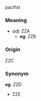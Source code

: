 pacifist
### Meaning
+ _adj_: ZZA
    + __eg__: ZZB

### Origin

ZZC

### Synonym

__eg__: ZZD

+ ZZE


